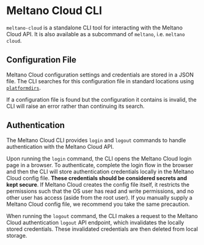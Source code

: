 # Meltano Cloud CLI

`meltano-cloud` is a standalone CLI tool for interacting with the Meltano Cloud API. It is also available as a subcommand of `meltano`, i.e. `meltano cloud`.

## Configuration File

Meltano Cloud configuration settings and credentials are stored in a JSON file. The CLI searches for this configuration file in standard locations using [`platformdirs`](https://github.com/platformdirs/platformdirs).

If a configuration file is found but the configuration it contains is invalid, the CLI will raise an error rather than continuing its search.

## Authentication

The Meltano Cloud CLI provides `login` and `logout` commands to handle authentication with the Meltano Cloud API.

Upon running the `login` command, the CLI opens the Meltano Cloud login page in a browser. To authenticate, complete the login flow in the browser and then the CLI will store authentication credentials locally in the Meltano Cloud config file. **These credentials should be considered secrets and kept secure**. If Meltano Cloud creates the config file itself, it restricts the permissions such that the OS user has read and write permissions, and no other user has access (aside from the root user). If you manually supply a Meltano Cloud config file, we recommend you take the same precaution.

When running the `logout` command, the CLI makes a request to the Meltano Cloud authentication `logout` API endpoint, which invalidates the locally stored credentials. These invalidated credentials are then deleted from local storage.
